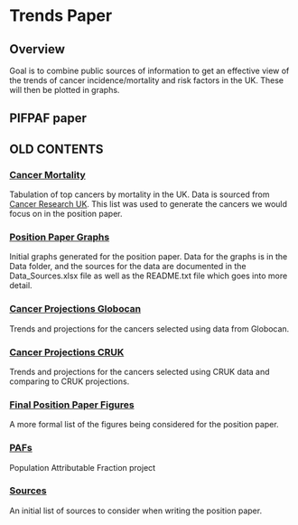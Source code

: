 # Trends Paper

## Overview
Goal is to combine public sources of information to get an effective view of the trends of cancer incidence/mortality and risk factors in the UK. These will then be plotted in graphs.

## PIFPAF paper 

## OLD CONTENTS
### [Cancer Mortality](https://uk-generations-study.github.io/UK-cancer-trends/Code/Cancer%20Mortality%20UK.html)
Tabulation of top cancers by mortality in the UK. Data is sourced from [Cancer Research UK](https://www.cancerresearchuk.org/health-professional/cancer-statistics/mortality/common-cancers-compared#heading-Zero). This list was used to generate the cancers we would focus on in the position paper. 
### [Position Paper Graphs](https://uk-generations-study.github.io/UK-cancer-trends/Code/Position%20Paper.html)
Initial graphs generated for the position paper. Data for the graphs is in the Data folder, and the sources for the data are documented in the Data_Sources.xlsx file as well as the README.txt file which goes into more detail.
### [Cancer Projections Globocan](https://uk-generations-study.github.io/UK-cancer-trends/Code/Projection%20Plotting%20Globocan.html)
Trends and projections for the cancers selected using data from Globocan.
### [Cancer Projections CRUK](https://uk-generations-study.github.io/UK-cancer-trends/Code/Projection%20Plotting%20CRUK.html)
Trends and projections for the cancers selected using CRUK data and comparing to CRUK projections.
### [Final Position Paper Figures](https://uk-generations-study.github.io/UK-cancer-trends/Code/Final%20Position%20Paper%20Figures.html)
A more formal list of the figures being considered for the position paper.
### [PAFs](https://uk-generations-study.github.io/UK-cancer-trends/Code/PAF_paper.html)
Population Attributable Fraction project
### [Sources](https://uk-generations-study.github.io/UK-cancer-trends/Sources)
An initial list of sources to consider when writing the position paper.
